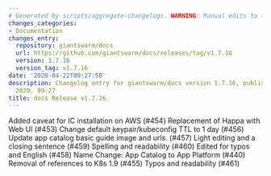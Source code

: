 ```yaml
---
# Generated by scripts/aggregate-changelogs. WARNING: Manual edits to this files will be overwritten.
changes_categories:
- Documentation
changes_entry:
  repository: giantswarm/docs
  url: https://github.com/giantswarm/docs/releases/tag/v1.7.16
  version: 1.7.16
  version_tag: v1.7.16
date: '2020-04-22T09:27:58'
description: Changelog entry for giantswarm/docs version 1.7.16, published on 22 April
  2020, 09:27
title: docs Release v1.7.16
---
```


Added caveat for IC installation on AWS (#454)
Replacement of Happa with Web UI (#453) 
Change default keypair/kubeconfig TTL to 1 day (#456)
Update app catalog basic guide image and urls. (#457) 
Light editing and a closing sentence (#459)
Spelling and readability (#460)
Edited for typos and English (#458) 
Name Change: App Catalog to App Platform (#440) 
Removal of references to K8s 1.9 (#455)
Typos and readability (#461) 
